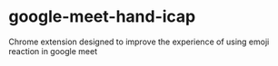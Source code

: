 # google-meet-hand-icap
Chrome extension designed to improve the experience of using emoji reaction in google meet

